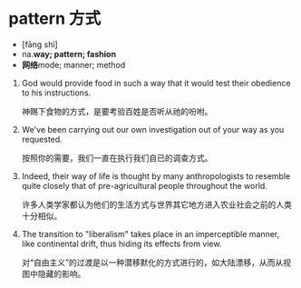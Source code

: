 # pattern 方式

- [fāng shì]
- na.**way; pattern; fashion**
- **网络**mode; manner; method

1. God would provide food in such a way that it would test their obedience to his instructions. 

   神赐下食物的方式，是要考验百姓是否听从祂的吩咐。

2. We've been carrying out our own investigation out of your way as you requested. 

   按照你的需要，我们一直在执行我们自已的调查方式。

3. Indeed, their way of life is thought by many anthropologists to resemble quite closely that of pre-agricultural people throughout the world. 

   许多人类学家都认为他们的生活方式与世界其它地方进入农业社会之前的人类十分相似。

4. The transition to "liberalism" takes place in an imperceptible manner, like continental drift, thus hiding its effects from view. 

   对“自由主义”的过渡是以一种潜移默化的方式进行的，如大陆漂移，从而从视图中隐藏的影响。
